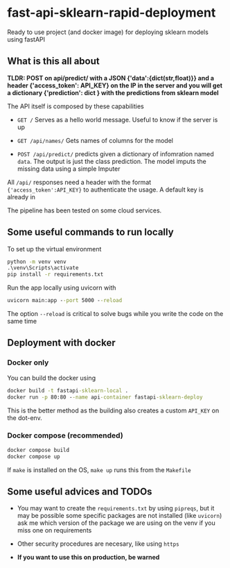 # fast-api-sklearn-rapid-deployment
Ready to use project (and docker image) for deploying sklearn models using fastAPI


## What is this all about

**TLDR: POST on api/predict/ with a JSON {'data':{dict(str,float)}} and a header {'access_token': API_KEY} on the IP in the server and you will get a dictionary {'prediction': dict } with the predictions from sklearn model**

The API itself is composed by these capabilities

* `GET /` Serves as a hello world message. Useful to know if the server is up
* `GET /api/names/` Gets names of columns for the model

* `POST /api/predict/` predicts given a dictionary of infomration named `data`. The output is just the class prediction. The model imputs the missing data using a simple Imputer
  
All `/api/` responses need a header with the format `{'access_token':API_KEY}` to authenticate the usage. A default key is already in 

The pipeline has been tested on some cloud services.

## Some useful commands to run locally

To set up the virtual environment

```bat
python -m venv venv
.\venv\Scripts\activate
pip install -r requirements.txt
```

Run the app locally using uvicorn with

```bat
uvicorn main:app --port 5000 --reload
```

The option `--reload` is critical to solve bugs while you write the code on the same time

## Deployment with docker 

### Docker only

You can build the docker using

```bat
docker build -t fastapi-sklearn-local .
docker run -p 80:80 --name api-container fastapi-sklearn-deploy
```

This is the better method as the building also creates a custom `API_KEY` on the dot-env.

### Docker compose (recommended)

```bat
docker compose build
docker compose up
```

If `make` is installed on the OS, `make up` runs this from the `Makefile`


## Some useful advices and TODOs

* You may want to create the `requirements.txt` by using `pipreqs`, but it may be possible some specific packages are not installed (like `uvicorn`) ask me which version of the package we are using on the venv if you miss one on requirements

* Other security procedures are necesary, like using `https`

* **If you want to use this on production, be warned**